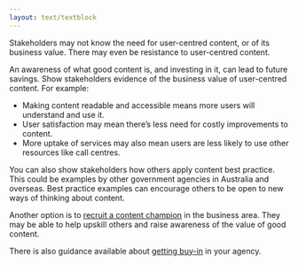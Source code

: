 ```yaml
---
layout: text/textblock
---
```


Stakeholders may not know the need for user-centred content, or of its business value. There may even be resistance to user-centred content. 

An awareness of what good content is, and investing in it, can lead to future savings. Show stakeholders evidence of the business value of user-centred content. For example: 
- Making content readable and accessible means more users will understand and use it.
- User satisfaction may mean there’s less need for costly improvements to content.
- More uptake of services may also mean users are less likely to use other resources like call centres.

You can also show stakeholders how others apply content best practice. This could be examples by other government agencies in Australia and overseas. Best practice examples can encourage others to be open to new ways of thinking about content.

Another option is to [recruit a content champion](/content-strategy/balance-user-business/educate-organisation/#recruit-content-champions) in the business area. They may be able to help upskill others and raise awareness of the value of good content.

There is also guidance available about [getting buy-in](/content-strategy/getting-buy-in/) in your agency.
